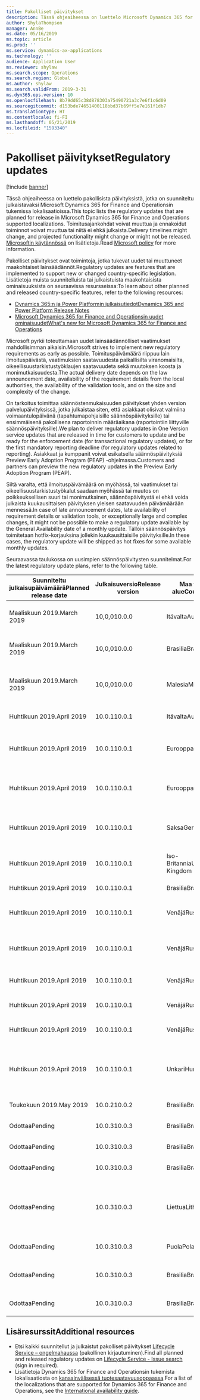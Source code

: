 ```yaml
---
title: Pakolliset päivitykset
description: Tässä ohjeaiheessa on luettelo Microsoft Dynamics 365 for Finance and Operationsin suunnitelluista ja julkaistuista pakollisista päivityksistä.
author: ShylaThompson
manager: AnnBe
ms.date: 05/16/2019
ms.topic: article
ms.prod: ''
ms.service: dynamics-ax-applications
ms.technology: ''
audience: Application User
ms.reviewer: shylaw
ms.search.scope: Operations
ms.search.region: Global
ms.author: shylaw
ms.search.validFrom: 2019-3-31
ms.dyn365.ops.version: 10
ms.openlocfilehash: 8b79dd65c38d878303a75490721a3c7e6f1c6d09
ms.sourcegitcommit: d153bde74651400118bbd37b69ff5e7e161f1db7
ms.translationtype: HT
ms.contentlocale: fi-FI
ms.lasthandoff: 05/21/2019
ms.locfileid: "1593340"
---
```

# <a name="regulatory-updates"></a><span data-ttu-id="57971-103">Pakolliset päivitykset</span><span class="sxs-lookup"><span data-stu-id="57971-103">Regulatory updates</span></span>

[!include [banner](../includes/banner.md)]

<span data-ttu-id="57971-104">Tässä ohjeaiheessa on luettelo pakollisista päivityksistä, jotka on suunniteltu julkaistavaksi Microsoft Dynamics 365 for Finance and Operationsin tukemissa lokalisaatioissa.</span><span class="sxs-lookup"><span data-stu-id="57971-104">This topic lists the regulatory updates that are planned for release in Microsoft Dynamics 365 for Finance and Operations supported localizations.</span></span> <span data-ttu-id="57971-105">Toimitusajankohdat voivat muuttua ja ennakoidut toiminnot voivat muuttua tai niitä ei ehkä julkaista.</span><span class="sxs-lookup"><span data-stu-id="57971-105">Delivery timelines might change, and projected functionality might change or might not be released.</span></span> <span data-ttu-id="57971-106">[Microsoftin käytännössä](https://go.microsoft.com/fwlink/p/?linkid=2007332) on lisätietoja.</span><span class="sxs-lookup"><span data-stu-id="57971-106">Read [Microsoft policy](https://go.microsoft.com/fwlink/p/?linkid=2007332) for more information.</span></span> 

<span data-ttu-id="57971-107">Pakolliset päivitykset ovat toimintoja, jotka tukevat uudet tai muuttuneet maakohtaiset lainsäädännöt.</span><span class="sxs-lookup"><span data-stu-id="57971-107">Regulatory updates are features that are implemented to support new or changed country-specific legislation.</span></span> <span data-ttu-id="57971-108">Lisätietoja muista suunnitelluista tai julkaistuista maakohtaisista ominaisuuksista on seuraavissa resursseissa:</span><span class="sxs-lookup"><span data-stu-id="57971-108">To learn about other planned and released country-specific features, refer to the following resources:</span></span>

- [<span data-ttu-id="57971-109">Dynamics 365:n ja Power Platformin julkaisutiedot</span><span class="sxs-lookup"><span data-stu-id="57971-109">Dynamics 365 and Power Platform Release Notes</span></span>](https://docs.microsoft.com/business-applications-release-notes/index)
- [<span data-ttu-id="57971-110">Microsoft Dynamics 365 for Finance and Operationsin uudet ominaisuudet</span><span class="sxs-lookup"><span data-stu-id="57971-110">What's new for Microsoft Dynamics 365 for Finance and Operations</span></span>](../../fin-and-ops/get-started/whats-new-changed.md)

<span data-ttu-id="57971-111">Microsoft pyrkii toteuttamaan uudet lainsäädännölliset vaatimukset mahdollisimman aikaisin.</span><span class="sxs-lookup"><span data-stu-id="57971-111">Microsoft strives to implement new regulatory requirements as early as possible.</span></span> <span data-ttu-id="57971-112">Toimituspäivämäärä riippuu lain ilmoituspäivästä, vaatimuksien saatavuudesta paikallisilta viranomaisilta, oikeellisuustarkistustyöklaujen saatavuudeta sekä muutoksen koosta ja monimutkaisuudesta.</span><span class="sxs-lookup"><span data-stu-id="57971-112">The actual delivery date depends on the law announcement date, availability of the requirement details from the local authorities, the availability of the validation tools, and on the size and complexity of the change.</span></span> 

<span data-ttu-id="57971-113">On tarkoitus toimittaa säännöstenmukaisuuden päivitykset yhden version palvelupäivityksissä, jotka julkaistaa siten, että asiakkaat olisivat valmiina voimaantulopäivänä (tapahtumapohjaisille säännöspäivityksille) tai ensimmäisenä pakollisena raportoinnin määräaikana (raportointiin liittyville säännöspäivityksille).</span><span class="sxs-lookup"><span data-stu-id="57971-113">We plan to deliver regulatory updates in One Version service updates that are released in time for customers to update and be ready for the enforcement date (for transactional regulatory updates), or for the first mandatory reporting deadline (for regulatory updates related to reporting).</span></span> <span data-ttu-id="57971-114">Asiakkaat ja kumppanit voivat esikatsella säännöspäivityksiä Preview Early Adoption Program (PEAP) -ohjelmassa.</span><span class="sxs-lookup"><span data-stu-id="57971-114">Customers and partners can preview the new regulatory updates in the Preview Early Adoption Program (PEAP).</span></span>

<span data-ttu-id="57971-115">Siltä varalta, että ilmoituspäivämäärä on myöhässä, tai vaatimukset tai oikeellisuustarkistustyökalut saadaan myöhässä tai muutos on poikkeuksellisen suuri tai monimutkainen, säännöspäivitystä ei ehkä voida julkaista kuukausittaisen päivityksen yleisen saatavuuden päivämäärään mennessä.</span><span class="sxs-lookup"><span data-stu-id="57971-115">In case of late announcement dates, late availability of requirement details or validation tools, or exceptionally large and complex changes, it might not be possible to make a regulatory update available by the General Availability date of a monthly update.</span></span> <span data-ttu-id="57971-116">Tällöin säännöspäivitys toimitetaan hotfix-korjauksina jollekin kuukausittaisille päivityksille.</span><span class="sxs-lookup"><span data-stu-id="57971-116">In these cases, the regulatory update will be shipped as hot fixes for some available monthly updates.</span></span>

<span data-ttu-id="57971-117">Seuraavassa taulukossa on uusimpien säännöspäivitysten suunnitelmat.</span><span class="sxs-lookup"><span data-stu-id="57971-117">For the latest regulatory update plans, refer to the following table.</span></span> 

|<span data-ttu-id="57971-118">Suunniteltu julkaisupäivämäärä</span><span class="sxs-lookup"><span data-stu-id="57971-118">Planned release date</span></span>|<span data-ttu-id="57971-119">Julkaisuversio</span><span class="sxs-lookup"><span data-stu-id="57971-119">Release version</span></span>|<span data-ttu-id="57971-120">Maa tai alue</span><span class="sxs-lookup"><span data-stu-id="57971-120">Country</span></span>|<span data-ttu-id="57971-121">Pakollinen päivitys</span><span class="sxs-lookup"><span data-stu-id="57971-121">Regulatory update</span></span>|
|--------------------|---------------|-------|-------|
|      <span data-ttu-id="57971-122">Maaliskuun 2019.</span><span class="sxs-lookup"><span data-stu-id="57971-122">March 2019</span></span>          |   <span data-ttu-id="57971-123">10,0,0</span><span class="sxs-lookup"><span data-stu-id="57971-123">10.0.0</span></span>      | <span data-ttu-id="57971-124">Itävalta</span><span class="sxs-lookup"><span data-stu-id="57971-124">Austria</span></span>      |   <span data-ttu-id="57971-125">Kammerumlage 2019:n muutokset (ostovero)</span><span class="sxs-lookup"><span data-stu-id="57971-125">Changes in Kammerumlage 2019 (Purchase duty)</span></span>    |
|      <span data-ttu-id="57971-126">Maaliskuun 2019.</span><span class="sxs-lookup"><span data-stu-id="57971-126">March 2019</span></span>          |   <span data-ttu-id="57971-127">10,0,0</span><span class="sxs-lookup"><span data-stu-id="57971-127">10.0.0</span></span>      |   <span data-ttu-id="57971-128">Brasilia</span><span class="sxs-lookup"><span data-stu-id="57971-128">Brazil</span></span>    |     <span data-ttu-id="57971-129">SPED EFD -maksut – asettelu 004 ja 005</span><span class="sxs-lookup"><span data-stu-id="57971-129">SPED EFD Contributions - Layout  004 and 005</span></span>  |
|      <span data-ttu-id="57971-130">Maaliskuun 2019.</span><span class="sxs-lookup"><span data-stu-id="57971-130">March 2019</span></span>          |   <span data-ttu-id="57971-131">10,0,0</span><span class="sxs-lookup"><span data-stu-id="57971-131">10.0.0</span></span>      |    <span data-ttu-id="57971-132">Malesia</span><span class="sxs-lookup"><span data-stu-id="57971-132">Malaysia</span></span>     |<span data-ttu-id="57971-133">Malesia korvaa GST-veron SST-myynti- ja palveluverolla</span><span class="sxs-lookup"><span data-stu-id="57971-133">Malaysia replaces GST with SST sales & service tax</span></span>        |
|      <span data-ttu-id="57971-134">Huhtikuun 2019.</span><span class="sxs-lookup"><span data-stu-id="57971-134">April 2019</span></span>          |   <span data-ttu-id="57971-135">10.0.1</span><span class="sxs-lookup"><span data-stu-id="57971-135">10.0.1</span></span>      |    <span data-ttu-id="57971-136">Itävalta</span><span class="sxs-lookup"><span data-stu-id="57971-136">Austria</span></span>     |<span data-ttu-id="57971-137">Retail – Kirjanpidon integrointi</span><span class="sxs-lookup"><span data-stu-id="57971-137">Retail - Fiscal integration</span></span>         |
|      <span data-ttu-id="57971-138">Huhtikuun 2019.</span><span class="sxs-lookup"><span data-stu-id="57971-138">April 2019</span></span>          |   <span data-ttu-id="57971-139">10.0.1</span><span class="sxs-lookup"><span data-stu-id="57971-139">10.0.1</span></span>      |    <span data-ttu-id="57971-140">Eurooppa</span><span class="sxs-lookup"><span data-stu-id="57971-140">Europe</span></span>     |<span data-ttu-id="57971-141">Sähköinen laskutus – asiakaslaskujen vienti PEPPOL BIS 3 -muodossa</span><span class="sxs-lookup"><span data-stu-id="57971-141">E-invoicing - Customers invoices export in PEPPOL BIS 3 format</span></span>         |
|      <span data-ttu-id="57971-142">Huhtikuun 2019.</span><span class="sxs-lookup"><span data-stu-id="57971-142">April 2019</span></span>          |   <span data-ttu-id="57971-143">10.0.1</span><span class="sxs-lookup"><span data-stu-id="57971-143">10.0.1</span></span>      |    <span data-ttu-id="57971-144">Eurooppa</span><span class="sxs-lookup"><span data-stu-id="57971-144">Europe</span></span>     |<span data-ttu-id="57971-145">Sähköinen laskutus – toimittajalaskujen tuonti PEPPOL BIS 3 -muodosta</span><span class="sxs-lookup"><span data-stu-id="57971-145">E-invoicing - Vendors invoices import from PEPPOL BIS 3 format</span></span>         |
|      <span data-ttu-id="57971-146">Huhtikuun 2019.</span><span class="sxs-lookup"><span data-stu-id="57971-146">April 2019</span></span>          |   <span data-ttu-id="57971-147">10.0.1</span><span class="sxs-lookup"><span data-stu-id="57971-147">10.0.1</span></span>      |   <span data-ttu-id="57971-148">Saksa</span><span class="sxs-lookup"><span data-stu-id="57971-148">Germany</span></span>     |<span data-ttu-id="57971-149">Sähköinen laskutus – asiakaslaskujen vienti xRechnung 1.1 -muodossa</span><span class="sxs-lookup"><span data-stu-id="57971-149">E-invoicing - Customers invoices export in xRechnung 1.1 format</span></span>         |
|      <span data-ttu-id="57971-150">Huhtikuun 2019.</span><span class="sxs-lookup"><span data-stu-id="57971-150">April 2019</span></span>          |   <span data-ttu-id="57971-151">10.0.1</span><span class="sxs-lookup"><span data-stu-id="57971-151">10.0.1</span></span>      |    <span data-ttu-id="57971-152">Iso-Britannia</span><span class="sxs-lookup"><span data-stu-id="57971-152">United Kingdom</span></span>     |[<span data-ttu-id="57971-153">ALV-ilmoituksen lähetyksen muutokset (digitaalinen vero)</span><span class="sxs-lookup"><span data-stu-id="57971-153">VAT Statement submission changes (Making Tax Digital)</span></span>](emea-gbr-mtd-vat-integration.md)    |    
|      <span data-ttu-id="57971-154">Huhtikuun 2019.</span><span class="sxs-lookup"><span data-stu-id="57971-154">April 2019</span></span>          |   <span data-ttu-id="57971-155">10.0.1</span><span class="sxs-lookup"><span data-stu-id="57971-155">10.0.1</span></span>      |    <span data-ttu-id="57971-156">Brasilia</span><span class="sxs-lookup"><span data-stu-id="57971-156">Brazil</span></span>     |<span data-ttu-id="57971-157">NF-e uusi NT 2018.005</span><span class="sxs-lookup"><span data-stu-id="57971-157">NF-e new NT 2018.005</span></span>         |
|      <span data-ttu-id="57971-158">Huhtikuun 2019.</span><span class="sxs-lookup"><span data-stu-id="57971-158">April 2019</span></span>          |   <span data-ttu-id="57971-159">10.0.1</span><span class="sxs-lookup"><span data-stu-id="57971-159">10.0.1</span></span>      |    <span data-ttu-id="57971-160">Venäjä</span><span class="sxs-lookup"><span data-stu-id="57971-160">Russia</span></span>     |[<span data-ttu-id="57971-161">ALV-ilmoituksen muotoilumuutokset 2019 alkaen</span><span class="sxs-lookup"><span data-stu-id="57971-161">VAT declaration format changes from 2019</span></span>](rus-VAT-declaration.md) |
|      <span data-ttu-id="57971-162">Huhtikuun 2019.</span><span class="sxs-lookup"><span data-stu-id="57971-162">April 2019</span></span>          |   <span data-ttu-id="57971-163">10.0.1</span><span class="sxs-lookup"><span data-stu-id="57971-163">10.0.1</span></span>      |    <span data-ttu-id="57971-164">Venäjä</span><span class="sxs-lookup"><span data-stu-id="57971-164">Russia</span></span>     |<span data-ttu-id="57971-165">ALV-ilmoituksen muotoilu muuttuu 2019 alkaen (myynti- ja ostokirjat)</span><span class="sxs-lookup"><span data-stu-id="57971-165">VAT declaration format changes from 2019 (Sales and Purchase books)</span></span> |
|      <span data-ttu-id="57971-166">Huhtikuun 2019.</span><span class="sxs-lookup"><span data-stu-id="57971-166">April 2019</span></span>          |   <span data-ttu-id="57971-167">10.0.1</span><span class="sxs-lookup"><span data-stu-id="57971-167">10.0.1</span></span>      |    <span data-ttu-id="57971-168">Venäjä</span><span class="sxs-lookup"><span data-stu-id="57971-168">Russia</span></span>     |<span data-ttu-id="57971-169">Kiinteistöveroilmoitusmuutokset vuodelta 2018</span><span class="sxs-lookup"><span data-stu-id="57971-169">Land tax declaration changes from 2018</span></span> |
|      <span data-ttu-id="57971-170">Huhtikuun 2019.</span><span class="sxs-lookup"><span data-stu-id="57971-170">April 2019</span></span>          |   <span data-ttu-id="57971-171">10.0.1</span><span class="sxs-lookup"><span data-stu-id="57971-171">10.0.1</span></span>      |    <span data-ttu-id="57971-172">Venäjä</span><span class="sxs-lookup"><span data-stu-id="57971-172">Russia</span></span>     |[<span data-ttu-id="57971-173">Omaisuusveroilmoitusmuutokset vuodelta 2019</span><span class="sxs-lookup"><span data-stu-id="57971-173">Property tax declaration changes from 2019</span></span>](rus-assessed-tax-declaration.md)|
|      <span data-ttu-id="57971-174">Huhtikuun 2019.</span><span class="sxs-lookup"><span data-stu-id="57971-174">April 2019</span></span>          |   <span data-ttu-id="57971-175">10.0.1</span><span class="sxs-lookup"><span data-stu-id="57971-175">10.0.1</span></span>      |    <span data-ttu-id="57971-176">Venäjä</span><span class="sxs-lookup"><span data-stu-id="57971-176">Russia</span></span>     |<span data-ttu-id="57971-177">Kuljetusveroilmoitusmuutokset vuodelta 2019</span><span class="sxs-lookup"><span data-stu-id="57971-177">Transport tax declaration changes from 2019</span></span>  |
|      <span data-ttu-id="57971-178">Huhtikuun 2019.</span><span class="sxs-lookup"><span data-stu-id="57971-178">April 2019</span></span>            |   <span data-ttu-id="57971-179">10.0.1</span><span class="sxs-lookup"><span data-stu-id="57971-179">10.0.1</span></span>      | <span data-ttu-id="57971-180">Unkari</span><span class="sxs-lookup"><span data-stu-id="57971-180">Hungary</span></span>      |  <span data-ttu-id="57971-181">Unkari: online-laskutus v. 1.1 2019 Microsoft Dynamics 365 for Finance and Operationsissa</span><span class="sxs-lookup"><span data-stu-id="57971-181">Hungary: Online invoicing v.1.1 2019 on Microsoft Dynamics 365 for Finance and Operations</span></span>  |
|      <span data-ttu-id="57971-182">Toukokuun 2019.</span><span class="sxs-lookup"><span data-stu-id="57971-182">May 2019</span></span>            |   <span data-ttu-id="57971-183">10.0.2</span><span class="sxs-lookup"><span data-stu-id="57971-183">10.0.2</span></span>      | <span data-ttu-id="57971-184">Brasilia</span><span class="sxs-lookup"><span data-stu-id="57971-184">Brazil</span></span>      |   <span data-ttu-id="57971-185">SPED ECD -asettelu 7</span><span class="sxs-lookup"><span data-stu-id="57971-185">SPED ECD Layout 7</span></span>   |
|      <span data-ttu-id="57971-186">Odottaa</span><span class="sxs-lookup"><span data-stu-id="57971-186">Pending</span></span>            |   <span data-ttu-id="57971-187">10.0.3</span><span class="sxs-lookup"><span data-stu-id="57971-187">10.0.3</span></span>      | <span data-ttu-id="57971-188">Brasilia</span><span class="sxs-lookup"><span data-stu-id="57971-188">Brazil</span></span>      |   <span data-ttu-id="57971-189">NF-e uusi NT 2018.005-v. 1,20</span><span class="sxs-lookup"><span data-stu-id="57971-189">NF-e new NT 2018.005 - v.1.20</span></span>   |
|      <span data-ttu-id="57971-190">Odottaa</span><span class="sxs-lookup"><span data-stu-id="57971-190">Pending</span></span>            |   <span data-ttu-id="57971-191">10.0.3</span><span class="sxs-lookup"><span data-stu-id="57971-191">10.0.3</span></span>      | <span data-ttu-id="57971-192">Brasilia</span><span class="sxs-lookup"><span data-stu-id="57971-192">Brazil</span></span>      |   <span data-ttu-id="57971-193">SPED ECD -asettelu 7</span><span class="sxs-lookup"><span data-stu-id="57971-193">SPED ECD Layout 7</span></span>   |
|      <span data-ttu-id="57971-194">Odottaa</span><span class="sxs-lookup"><span data-stu-id="57971-194">Pending</span></span>            |   <span data-ttu-id="57971-195">10.0.3</span><span class="sxs-lookup"><span data-stu-id="57971-195">10.0.3</span></span>      | <span data-ttu-id="57971-196">Brasilia</span><span class="sxs-lookup"><span data-stu-id="57971-196">Brazil</span></span>      |   <span data-ttu-id="57971-197">SPED ECF - Layout 5 for 2019</span><span class="sxs-lookup"><span data-stu-id="57971-197">SPED ECF - Layout 5 for 2019</span></span>   |
|      <span data-ttu-id="57971-198">Odottaa</span><span class="sxs-lookup"><span data-stu-id="57971-198">Pending</span></span>            |   <span data-ttu-id="57971-199">10.0.3</span><span class="sxs-lookup"><span data-stu-id="57971-199">10.0.3</span></span>      | <span data-ttu-id="57971-200">Liettua</span><span class="sxs-lookup"><span data-stu-id="57971-200">Lithuania</span></span>    |   <span data-ttu-id="57971-201">i.SAF-raportti sallii käyttäjän määrittää järjestelmän arvon lisäverokoodit yrityksen verokoodien kanssa</span><span class="sxs-lookup"><span data-stu-id="57971-201">i.SAF report let's user define system Sales tax codes in association with legal tax codes</span></span>    |
|      <span data-ttu-id="57971-202">Odottaa</span><span class="sxs-lookup"><span data-stu-id="57971-202">Pending</span></span>            |   <span data-ttu-id="57971-203">10.0.3</span><span class="sxs-lookup"><span data-stu-id="57971-203">10.0.3</span></span>      | <span data-ttu-id="57971-204">Puola</span><span class="sxs-lookup"><span data-stu-id="57971-204">Poland</span></span>     |   <span data-ttu-id="57971-205">SAF laskut (JPK_FA) v. 2 alkaen 1jul2019</span><span class="sxs-lookup"><span data-stu-id="57971-205">SAF invoices (JPK_FA) v.2 from 1Jul2019</span></span>  |
|      <span data-ttu-id="57971-206">Odottaa</span><span class="sxs-lookup"><span data-stu-id="57971-206">Pending</span></span>            |   <span data-ttu-id="57971-207">10.0.3</span><span class="sxs-lookup"><span data-stu-id="57971-207">10.0.3</span></span>      | <span data-ttu-id="57971-208">Brasilia</span><span class="sxs-lookup"><span data-stu-id="57971-208">Brazil</span></span>   |   <span data-ttu-id="57971-209">ICMS:n verotusasiakirjan oikaisut mahdollistavat taulun 5.2</span><span class="sxs-lookup"><span data-stu-id="57971-209">ICMS fiscal document adjustments enable table 5.2</span></span>   |
|      <span data-ttu-id="57971-210">Odottaa</span><span class="sxs-lookup"><span data-stu-id="57971-210">Pending</span></span>            |   <span data-ttu-id="57971-211">10.0.3</span><span class="sxs-lookup"><span data-stu-id="57971-211">10.0.3</span></span>      | <span data-ttu-id="57971-212">Brasilia</span><span class="sxs-lookup"><span data-stu-id="57971-212">Brazil</span></span>    |   <span data-ttu-id="57971-213">NF-e Decree 54.308/18 (RS)</span><span class="sxs-lookup"><span data-stu-id="57971-213">NF-e Decree 54.308/18 (RS)</span></span>   |


## <a name="additional-resources"></a><span data-ttu-id="57971-214">Lisäresurssit</span><span class="sxs-lookup"><span data-stu-id="57971-214">Additional resources</span></span>
- <span data-ttu-id="57971-215">Etsi kaikki suunnitellut ja julkaistut pakolliset päivitykset [Lifecycle Service – ongelmahaussa](https://lcs.dynamics.com/Logon/Index) (pakollinen kirjautuminen).</span><span class="sxs-lookup"><span data-stu-id="57971-215">Find all planned and released regulatory updates on [Lifecycle Service - Issue search](https://lcs.dynamics.com/Logon/Index) (sign in required).</span></span>
- <span data-ttu-id="57971-216">Lisätietoja Dynamics 365 for Finance and Operationsin tukemista lokalisaatiosta on [kansainvälisessä tuotesaatavuusoppaassa](https://aka.ms/dynamics_365_international_availability_deck).</span><span class="sxs-lookup"><span data-stu-id="57971-216">For a list of the localizations that are supported for Dynamics 365 for Finance and Operations, see the [International availability guide](https://aka.ms/dynamics_365_international_availability_deck).</span></span>

